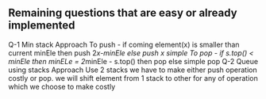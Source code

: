 ## Remaining questions that are easy or already implemented
Q-1       Min stack
Approach  To push - if coming element(x) is smaller than current minEle then push 2*x-minEle else push x simple
          To pop  - if s.top() < minEle then minELe = 2*minEle - s.top() then pop else simple pop
Q-2       Queue using stacks
Approach  Use 2 stacks we have to make either push operation costly or pop. we will shift element from 1 stack to other for any of operation which we choose to make costly


          
